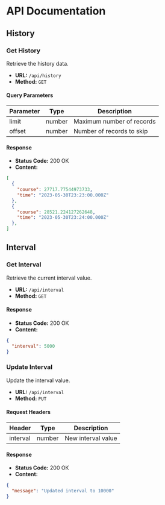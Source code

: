 # API Documentation

## History

### Get History

Retrieve the history data.

- **URL:** `/api/history`
- **Method:** `GET`

#### Query Parameters

| Parameter | Type   | Description                  |
|-----------|--------|------------------------------|
| limit     | number | Maximum number of records    |
| offset    | number | Number of records to skip    |

#### Response

- **Status Code:** 200 OK
- **Content:**

```json
[
  {
    "course": 27717.77544973733,
    "time": "2023-05-30T23:23:00.000Z"
  },
  {
    "course": 28521.224127262648,
    "time": "2023-05-30T23:24:00.000Z"
  },
]
```

## Interval

### Get Interval

Retrieve the current interval value.

- **URL:** `/api/interval`
- **Method:** `GET`

#### Response

- **Status Code:** 200 OK
- **Content:**

```json
{
  "interval": 5000
}
```

### Update Interval

Update the interval value.

- **URL:** `/api/interval`
- **Method:** `PUT`

#### Request Headers

| Header   | Type   | Description                  |
|----------|--------|------------------------------|
| interval | number | New interval value           |

#### Response

- **Status Code:** 200 OK
- **Content:**

```json
{
  "message": "Updated interval to 10000"
}
```
